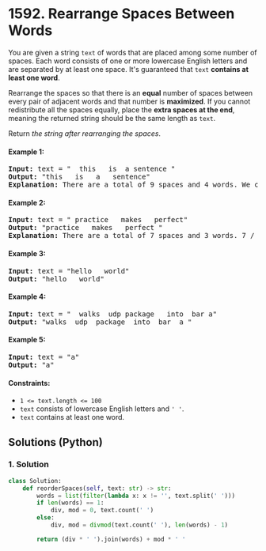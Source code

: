 # 1592. Rearrange Spaces Between Words
You are given a string `text` of words that are placed among some number of spaces. Each word consists of one or more lowercase English letters and are separated by at least one space. It's guaranteed that `text` **contains at least one word**.

Rearrange the spaces so that there is an **equal** number of spaces between every pair of adjacent words and that number is **maximized**. If you cannot redistribute all the spaces equally, place the **extra spaces at the end**, meaning the returned string should be the same length as `text`.

Return *the string after rearranging the spaces*.

#### Example 1:
<pre>
<b>Input:</b> text = "  this   is  a sentence "
<b>Output:</b> "this   is   a   sentence"
<b>Explanation:</b> There are a total of 9 spaces and 4 words. We can evenly divide the 9 spaces between the words: 9 / (4-1) = 3 spaces.
</pre>

#### Example 2:
<pre>
<b>Input:</b> text = " practice   makes   perfect"
<b>Output:</b> "practice   makes   perfect "
<b>Explanation:</b> There are a total of 7 spaces and 3 words. 7 / (3-1) = 3 spaces plus 1 extra space. We place this extra space at the end of the string.
</pre>

#### Example 3:
<pre>
<b>Input:</b> text = "hello   world"
<b>Output:</b> "hello   world"
</pre>

#### Example 4:
<pre>
<b>Input:</b> text = "  walks  udp package   into  bar a"
<b>Output:</b> "walks  udp  package  into  bar  a "
</pre>

#### Example 5:
<pre>
<b>Input:</b> text = "a"
<b>Output:</b> "a"
</pre>

#### Constraints:
* `1 <= text.length <= 100`
* `text` consists of lowercase English letters and `' '`.
* `text` contains at least one word.

## Solutions (Python)

### 1. Solution
```Python
class Solution:
    def reorderSpaces(self, text: str) -> str:
        words = list(filter(lambda x: x != '', text.split(' ')))
        if len(words) == 1:
            div, mod = 0, text.count(' ')
        else:
            div, mod = divmod(text.count(' '), len(words) - 1)

        return (div * ' ').join(words) + mod * ' '
```
